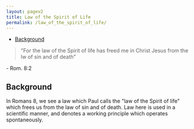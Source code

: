 ```yaml
---
layout: pagev2
title: Law of the Spirit of Life
permalink: /law_of_the_spirit_of_life/
---
```

- [Background](#background)

>"For the law of the Spirit of life has freed me in Christ Jesus from the lw of sin and of death"

\- Rom. 8:2

## Background

In Romans 8, we see a law which Paul calls the "law of the Spirit of life" which frees us from the law of sin and of death. Law here is used in a scientific manner, and denotes a working principle which operates spontaneously. 